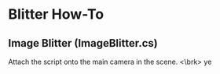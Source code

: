 # Blitter How-To
## Image Blitter (ImageBlitter.cs)
Attach the script onto the main camera in the scene.
<\brk> ye
